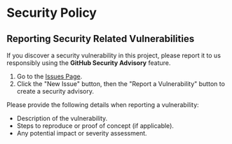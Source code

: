 # Security Policy

## Reporting Security Related Vulnerabilities

If you discover a security vulnerability in this project, please report it to us responsibly using the **GitHub Security Advisory** feature.

1. Go to the [Issues Page](https://github.com/FlightCoordinator/FlightCoordinator/issues).
2. Click the "New Issue" button, then the "Report a Vulnerability" button to create a security advisory.

Please provide the following details when reporting a vulnerability:

* Description of the vulnerability.
* Steps to reproduce or proof of concept (if applicable).
* Any potential impact or severity assessment.

